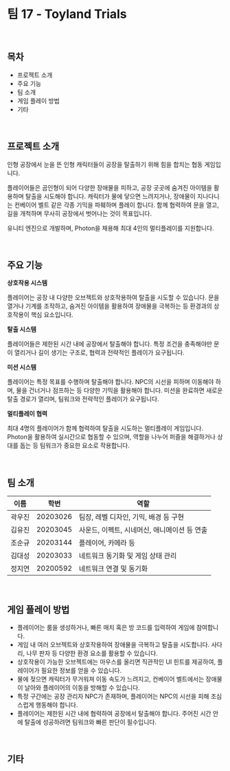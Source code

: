 # 팀 17 - Toyland Trials

<br>

## 목차

- 프로젝트 소개
- 주요 기능
- 팀 소개
- 게임 플레이 방법
- 기타

<br>

## 프로젝트 소개

인형 공장에서 눈을 뜬 인형 캐릭터들이 공장을 탈출하기 위해 힘을 합치는 협동 게임입니다.

플레이어들은 곰인형이 되어 다양한 장애물을 피하고, 공장 곳곳에 숨겨진 아이템을 활용하며 탈출을 시도해야 합니다. 캐릭터가 물에 닿으면 느려지거나, 장애물이 지나다니는 컨베이어 벨트 같은 각종 기믹을 파훼하며 플레이 합니다. 함께 협력하여 문을 열고, 길을 개척하며 무사히 공장에서 벗어나는 것이 목표입니다.

유니티 엔진으로 개발하며, Photon을 채용해 최대 4인의 멀티플레이를 지원합니다.

<br>

## 주요 기능

**상호작용 시스템**

플레이어는 공장 내 다양한 오브젝트와 상호작용하여 탈출을 시도할 수 있습니다. 문을 열거나 기계를 조작하고, 숨겨진 아이템을 활용하여 장애물을 극복하는 등 환경과의 상호작용이 핵심 요소입니다.

**탈출 시스템**

플레이어들은 제한된 시간 내에 공장에서 탈출해야 합니다. 특정 조건을 충족해야만 문이 열리거나 길이 생기는 구조로, 협력과 전략적인 플레이가 요구됩니다.

**미션 시스템**

플레이어는 특정 목표를 수행하며 탈출해야 합니다. NPC의 시선을 피하며 이동해야 하며, 물을 건너거나 점프하는 등 다양한 기믹을 활용해야 합니다. 미션을 완료하면 새로운 탈출 경로가 열리며, 팀워크와 전략적인 플레이가 요구됩니다.

**멀티플레이 협력**

최대 4명의 플레이어가 함께 협력하여 탈출을 시도하는 멀티플레이 게임입니다. Photon을 활용하여 실시간으로 협동할 수 있으며, 역할을 나누어 퍼즐을 해결하거나 상대를 돕는 등 팀워크가 중요한 요소로 작용합니다.

<br>

## 팀 소개

| 이름 | 학번 | 역할 |
| --- | --- | --- |
| 곽우진 | 20203026 | 팀장, 레벨 디자인, 기믹, 배경 등 구현 |
| 김유진 | 20203045 | 사운드, 이펙트, 시네머신, 애니메이션 등 연출 |
| 조순규 | 20203144 | 플레이어, 카메라 등 |
| 김대성 | 20203033 | 네트워크 동기화 및 게임 상태 관리 |
| 정지연 | 20200592 | 네트워크 연결 및 동기화 |

<br>

## 게임 플레이 방법

- 플레이어는 룸을 생성하거나, 빠른 매치 혹은 방 코드를 입력하여 게임에 참여합니다.
- 게임 내 여러 오브젝트와 상호작용하여 장애물을 극복하고 탈출을 시도합니다. 사다리, 나무 판자 등 다양한 환경 요소를 활용할 수 있습니다.
- 상호작용이 가능한 오브젝트에는 마우스를 올리면 직관적인 UI 힌트를 제공하여, 플레이어가 필요한 정보를 얻을 수 있습니다.
- 물에 젖으면 캐릭터가 무거워져 이동 속도가 느려지고, 컨베이어 벨트에서는 장애물이 날아와 플레이어의 이동을 방해할 수 있습니다.
- 특정 구간에는 공장 관리자 NPC가 존재하며, 플레이어는 NPC의 시선을 피해 조심스럽게 행동해야 합니다.
- 플레이어는 제한된 시간 내에 협력하여 공장에서 탈출해야 합니다. 주어진 시간 안에 탈출에 성공하려면 팀워크와 빠른 판단이 필수입니다.

<br>

## 기타

